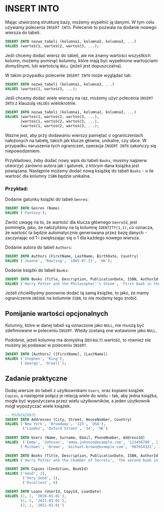 # INSERT INTO



Mając utworzoną strukturę bazy, możemy wypełnić ją danymi. W tym celu używamy polecenia `INSERT INTO`. Polecenie to pozwala na dodanie nowego wiersza do tabeli.

    

```sql  
INSERT INTO nazwa_tabeli (kolumna1, kolumna2, kolumna3, ...)
VALUES (wartość1, wartość2, wartość3, ...);
```



Jeśli chcemy dodać wiersz do tabeli, ale nie znamy wartości wszystkich kolumn, możemy pominąć kolumny, które mają być wypełnione wartościami domyślnymi, lub wartością `NULL` (jeżeli jest dopuszczalna). 

W takim przypadku polecenie `INSERT INTO` może wyglądać tak:



```sql
INSERT INTO nazwa_tabeli (kolumna1, kolumna3, ...)
VALUES (wartość1, wartość3, ...);
```



Jeśli chcemy dodać wiele wierszy na raz, możemy użyć polecenia `INSERT INTO` z klauzulą `VALUES` wielokrotnie. 



```sql
INSERT INTO nazwa_tabeli (kolumna1, kolumna2, kolumna3, ...)
VALUES (wartość1, wartość2, wartość3, ...),
       (wartość1, wartość2, wartość3, ...),
       (wartość1, wartość2, wartość3, ...);
```



Ważne jest, aby przy dodawaniu wierszy pamiętać o ograniczeniach nałożonych na tabelę, takich jak klucze główne, unikalne, czy obce. W przypadku naruszenia tych ograniczeń, operacja `INSERT INTO` zakończy się niepowodzeniem.



Przykładowo, żeby dodać nowy wpis do tabeli `Books`, musimy najpierw utworzyć zarówno autora jak i gatunek, z którym dana książka jest powiązana. Następnie możemy dodać nową książkę do tabeli `Books` - o ile wartość dla kolumny `ISBN` będzie unikalna.



### Przykład:



Dodanie gatunku książki do tabeli `Genres`:








```sql
INSERT INTO Genres (Name)
VALUES ('Fantasy');
```

Zwróć uwagę na to, że wartość dla klucza głównego `GenreId`, jest pominięta, jako, że nałożyliśmy na tą kolumnę `IDENTITY(1,1)`, co oznacza, że wartość ta będzie automatycznie generowana przez bazę danych - zaczynając od 1 i zwiększając się o 1 dla każdego nowego wiersza.



Dodanie autora do tabeli `Authors`:




```sql
INSERT INTO Authors (FirstName, LastName, BirthDate, Country)
VALUES ('Joanne', 'Rowling', '1965-07-31', 'UK');
```

Dodanie książki do tabeli `Books`:


```sql
INSERT INTO Books (Title, Description, PublicationDate, ISBN, AuthorId, GenreId)
VALUES ('Harry Potter and the Philosopher''s Stone', 'First book in the series', '1997-06-26', '9780747532743', 1, 1);
```

Jeżeli chcielibyśmy ponownie dodać tą samą książke, to jako, że mamy ograniczenie `UNIQUE` na kolumnie `ISBN`, to nie możemy tego zrobić.



## Pomijanie wartości opcjonalnych



Kolumny, które w danej tabeli są oznaczone jako `NULL`, nie muszą być zdefiniowane w poleceniu `INSERT`. Wtedy zostaną one wstawione jako `NULL`.

Podobnie, jeżeli kolumna ma domyślną (`DEFAULT`) wartość, to również nie musimy jej podawać w poleceniu `INSERT`.




```sql
INSERT INTO [Authors] ([FirstName], [LastName])
VALUES ('Stephen', 'King'),
       ('George', 'Orwell');
```

## Zadanie praktyczne

Dodaj wiersze do tabeli z użytkownikami `Users`, oraz kopiami książek `Copies`, a następnie połącz je relacją wiele do wielu - tak, aby jedna książka, mogła być wypożyczana przez wielu użytkowników, a jeden użytkownik mógł wypożyczać wiele książek.


```sql
-- ROZWIĄZANIE
INSERT INTO Addresses (City, Street, HouseNumber, Country)
VALUES ('New York', 'Broadway', '123', 'USA'),
        ('London', 'Oxford Street', '34', 'UK')
        
INSERT INTO Users (Name, Surname, Email, PhoneNumber, AddressId)
VALUES  ('Emma', 'Johnson', 'emma.johnson@example.com', '123456789', 1),
       ('Michael', 'Brown', 'michael.brown@example.com', '987654321', 2)

INSERT INTO Books (Title, Description, PublicationDate, ISBN, AuthorId, GenreId)
VALUES ('Harry Potter and the Chamber of Secrets', 'The second book in the Harry Potter series', '1998-07-02', '9780439064866', 1, 1)

INSERT INTO Copies (Condition, BookId)
VALUES ('Good', 2),
        ('Very Good', 2),
        ('Excellent', 4)

INSERT INTO Loans (UserId, CopyId, LoanDate)
VALUES (1, 1, '2020-01-01'),
       (1, 3, '2021-01-01'),
       (2, 1, '2021-01-01')
```
